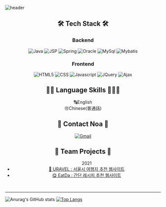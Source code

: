 ![header](https://capsule-render.vercel.app/api?type=waving&color=auto&height=300&section=header&text=Noa_HR_Nam&fontSize=90)
<div align="center">
<h2> 🛠 Tech Stack 🛠 </h2>
<h3>Backend</h3>
<img alt="Java" src ="https://img.shields.io/badge/Java-007396.svg?&style=flat&logo=Java&logoColor=white"/>
<img alt="JSP" src ="https://img.shields.io/badge/JSP-F86001.svg?&style=flat&logo=Java&logoColor=white"/>
<img alt="Spring" src ="https://img.shields.io/badge/Spring-6DB33F.svg?&style=flat&logo=Spring&logoColor=white"/>
<img alt="Oracle" src ="https://img.shields.io/badge/Oracle-F80000.svg?&style=flat&logo=Oracle&logoColor=white"/>
<img alt="MySql" src ="https://img.shields.io/badge/MySql-4479A1.svg?&style=flat&logo=MySql&logoColor=white"/>
<img alt="Mybatis" src ="https://img.shields.io/badge/Mybatis-1F4056.svg?&style=flat&logo=Mybatis&logoColor=white"/>
  
<h3>Frontend</h3>
<img alt="HTML5" src ="https://img.shields.io/badge/HTML5-E34F26.svg?&style=flat&logo=HTML5&logoColor=white"/>
<img alt="CSS" src ="https://img.shields.io/badge/CSS3-1572B6.svg?&style=flat&logo=CSS3&logoColor=white"/>
<img alt="Javascript" src ="https://img.shields.io/badge/JavaScript-F7DF1E.svg?&style=flat&logo=JavaScript&logoColor=white"/>
<img alt="JQuery" src ="https://img.shields.io/badge/JQuery-0769AD.svg?&style=flat&logo=JQuery&logoColor=white"/>
<img alt="Ajax" src ="https://img.shields.io/badge/Ajax-0094F5.svg?&style=flat&logo=Ajax&logoColor=white"/>
<br>
<h2> 🙆🏻 Language Skills 🧑🏻‍💻 </h2>
🔠English<br>
🉑Chinese(普通話)
<br>
<h2>🌳 Contact Noa 🌳</h2>
<a href="mailto:nnoadev@gmail.com"><img alt="Gmail" src ="https://img.shields.io/badge/nnoadev@gmail.com-EA4335.svg?&style=flat&logo=Gmail&logoColor=white"/></a>

<br>
<h2>🤝 Team Projects 🤝</h2>
<ul>2021
<li><a href="https://github.com/noasued/URAVEL">🧳 URAVEL : 서울시 여행지 추천 웹사이트</a></li>
<li><a href="https://github.com/noasued/EatDa">😋 EatDa : 간단 레시피 추천 웹사이트</a></li>
</ul>
</div>
<br>
<hr>

![Anurag's GitHub stats](https://github-readme-stats.vercel.app/api?username=noasued&count_private=true&include_all_commits=true&show_icons=true) 
[![Top Langs](https://github-readme-stats.vercel.app/api/top-langs/?username=noasued&layout=compact)](https://github.com/anuraghazra/github-readme-stats)
